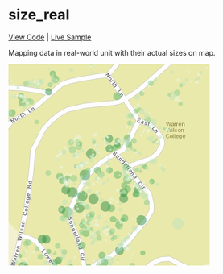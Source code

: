 # size_real

[View Code](https://developers.arcgis.com/javascript/jssamples/renderer_proportional_points.html) | [Live Sample](https://developers.arcgis.com/javascript/samples/renderer_proportional_points/)

Mapping data in real-world unit with their actual sizes on map.

[![](thumbnail.png)]((https://developers.arcgis.com/javascript/samples/renderer_proportional_points/))
